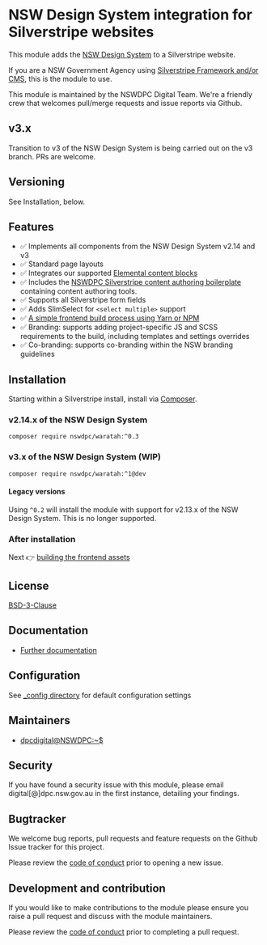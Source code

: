# NSW Design System integration for Silverstripe websites

This module adds the [NSW Design System](https://github.com/digitalnsw/nsw-design-system-v2) to a Silverstripe website.

If you are a NSW Government Agency using [Silverstripe Framework and/or CMS](https://silverstripe.org), this is the module to use.

This module is maintained by the NSWDPC Digital Team. We're a friendly crew that welcomes pull/merge requests and issue reports via Github.

## v3.x

Transition to v3 of the NSW Design System is being carried out on the v3 branch. PRs are welcome.

## Versioning

See Installation, below.

## Features

+ ✅ Implements all components from the NSW Design System v2.14 and v3
+ ✅ Standard page layouts
+ ✅ Integrates our supported [Elemental content blocks](https://github.com/silverstripe/silverstripe-elemental)
+ ✅ Includes the [NSWDPC Silverstripe content authoring boilerplate](https://github.com/nswdpc/silverstripe-content-boilerplate) containing content authoring tools.
+ ✅ Supports all Silverstripe form fields
+ ✅ Adds SlimSelect for `<select multiple>` support
+ ✅ [A simple frontend build process using Yarn or NPM](./docs/en/001_index.md)
+ ✅ Branding: supports adding project-specific JS and SCSS requirements to the build, including templates and settings overrides
+ ✅ Co-branding: supports co-branding within the NSW branding guidelines

## Installation

Starting within a Silverstripe install, install via [Composer](https://getcomposer.org/download/).

### v2.14.x of the NSW Design System

```shell
composer require nswdpc/waratah:^0.3
```

### v3.x of the NSW Design System (WIP)

```shell
composer require nswdpc/waratah:^1@dev
```

#### Legacy versions

Using `^0.2` will install the module with support for v2.13.x of the NSW Design System. This is no longer supported.

### After installation

Next 👉 [building the frontend assets](./docs/en/001_index.md)

## License

[BSD-3-Clause](./LICENSE.md)

## Documentation

* [Further documentation](./docs/en/001_index.md)

## Configuration

See [_config directory](./_config) for default configuration settings

## Maintainers

+ [dpcdigital@NSWDPC:~$](https://dpc.nsw.gov.au)

## Security

If you have found a security issue with this module, please email digital[@]dpc.nsw.gov.au in the first instance, detailing your findings.

## Bugtracker

We welcome bug reports, pull requests and feature requests on the Github Issue tracker for this project.

Please review the [code of conduct](./code-of-conduct.md) prior to opening a new issue.

## Development and contribution

If you would like to make contributions to the module please ensure you raise a pull request and discuss with the module maintainers.

Please review the [code of conduct](./code-of-conduct.md) prior to completing a pull request.
